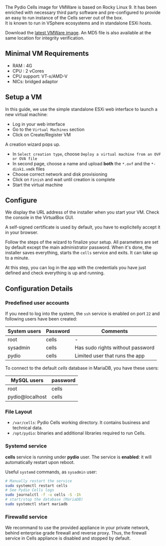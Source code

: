 The Pydio Cells image for VMWare is based on Rocky Linux 9. It has been enriched with necessary third party software and pre-configured to provide an easy to run instance of the Cells server out of the box.  
It is known to run in VSphere ecosystems and in standalone ESXi hosts.

Download the [latest VMWare image](https://download.pydio.com/latest/cells-enterprise/release/{latest}/vmware/Cells-Enterprise-VMWare-{latest}.zip). An MD5 file is also available at the same location for integrity verification.

## Minimal VM Requirements

- RAM : 4G
- CPU : 2 vCores
- CPU support: VT-x/AMD-V
- NICs: bridged adaptor

## Setup a VM

In this guide, we use the simple standalone ESXi web interface to launch a new virtual machine:

- Log in your web interface
- Go to the `Virtual Machines` section
- Click on Create/Register VM

A creation wizard pops up.

- In `Select creation type`, choose `Deploy a virtual machine from an OVF or OVA file`
- In second page, choose a name and upload **both** the `*.ovf` and the  `*-disk1.vmdk` files
- Choose correct network and disk provisioning
- Click on `Finish` and wait until creation is complete
- Start the virtual machine

## Configure

We display the URL address of the installer when you start your VM. Check the console in the VirtualBox GUI.

A self-signed certificate is used by default, you have to explicitelly accept it in your browser.

Follow the steps of the wizard to finalize your setup. All parameters are set by default except the main administrator password. When it's done, the installer saves everything, starts the `cells` service and exits. It can take up to a minute.

At this step, you can log in the app with the credentials you have just defined and check everything is up and running.


## Configuration Details

### Predefined user accounts

If you need to log into the system, the `ssh` service is enabled on port `22` and following users have been created:

| System users        | Password    | Comments   |
| ------------------- | ----------- | ----------- |
| root                | cells       | -        |
| sysadmin            | cells       | Has sudo rights without password |
| pydio               | cells       | Limited user that runs the app |

To connect to the default *cells* database in MariaDB, you have these users:

| MySQL users        | password    |
| ------------------- | --------------- |
| root                | cells       |
| pydio@localhost     | cells       |

### File Layout

- `/var/cells`: Pydio Cells working directory. It contains business and technical data.
- `/opt/pydio`: binaries and additional libraries required to run Cells.

### Systemd service

**cells** service is running under **pydio** user. The service is **enabled**: it will automatically restart upon reboot.

Useful `systemd` commands, as `sysadmin` user:

```sh
# Manually restart the service
sudo systemctl restart cells
# See Pydio Cells logs
sudo journalctl -f -u cells -S -1h
# start/stop the database (MariaDB)
sudo systemctl start mariadb
```

### Firewalld service

We recommand to use the provided appliance in your private network, behind enterprise grade firewall and reverse proxy. Thus, the firewall service in Cells appliance is disabled and stopped by default.
